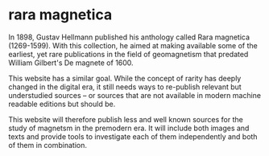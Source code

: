 # rara magnetica
In 1898, Gustav Hellmann published his anthology called Rara magnetica (1269-1599). With this collection, he aimed at making available some of the earliest, yet rare publications in the field of geomagnetism that predated William Gilbert's De magnete of 1600.

This website has a similar goal. While the concept of rarity has deeply changed in the digital era, it still needs ways to re-publish relevant but understudied sources – or sources that are not available in modern machine readable editions but should be.

This website will therefore publish less and well known sources for the study of magnetsm in the premodern era. It  will include both images and texts and provide tools to investigate  each of them independently and both of them in combination.
